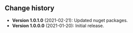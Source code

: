 Change history
--------------

* **Version 1.0.1.0** (2021-02-21): Updated nuget packages.
* **Version 1.0.0.0** (2021-01-20): Initial release.